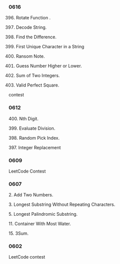 

### 0616 

396. Rotate Function .

394. Decode String.

389. Find the Difference.

387. First Unique Character in a String

383. Ransom Note. 

374. Guess Number Higher or Lower.

371. Sum of Two Integers.

367. Valid Perfect Square.

contest

### 0612

400. Nth Digit.

399. Evaluate Division.

398. Random Pick Index.

397. Integer Replacement

### 0609

LeetCode Contest

### 0607

2. Add Two Numbers. 

3. Longest Substring Without Repeating Characters.

5. Longest Palindromic Substring. 

11. Container With Most Water. 

15. 3Sum.


### 0602

LeetCode contest
